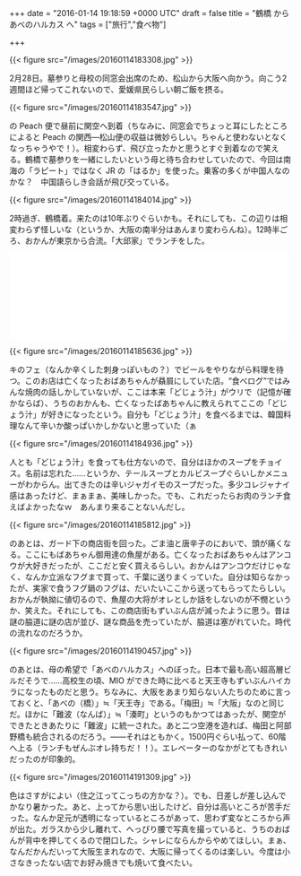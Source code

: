 
+++
date = "2016-01-14 19:18:59 +0000 UTC"
draft = false
title = "鶴橋 から あべのハルカス へ"
tags = ["旅行","食べ物"]

+++


{{< figure src="/images/20160114183308.jpg"  >}}

2月28日。墓参りと母校の同窓会出席のため、松山から大阪へ向かう。向こう2週間ほど帰ってこれないので、愛媛県民らしい朝ご飯を摂る。

{{< figure src="/images/20160114183547.jpg"  >}}

の Peach 便で昼前に関空へ到着（ちなみに、同窓会でちょっと耳にしたところによると Peach の関西―松山便の収益は微妙らしい。ちゃんと使わないとなくなっちゃうやで！）。相変わらず、飛び立ったかと思うとすぐ到着なので笑える。鶴橋で墓参りを一緒にしたいという母と待ち合わせしていたので、今回は南海の「ラピート」ではなく JR の「はるか」を使った。乗客の多くが中国人なのかな？　中国語らしき会話が飛び交っている。

{{< figure src="/images/20160114184014.jpg"  >}}

2時過ぎ、鶴橋着。来たのは10年ぶりぐらいかも。それにしても、この辺りは相変わらず怪しいな（というか、大阪の南半分はあんまり変わらんね）。12時半ごろ、おかんが東京から合流。「大邱家」でランチをした。<iframe src="//hatenablog-parts.com/embed?url=http%3A%2F%2Ftabelog.com%2Fosaka%2FA2701%2FA270205%2F27015170%2F" title="大邱家 (鶴橋/焼肉)" class="embed-card embed-webcard" scrolling="no" frameborder="0" style="display: block; width: 100%; height: 155px; max-width: 500px; margin: 10px 0px;"></iframe>

{{< figure src="/images/20160114185636.jpg"  >}}

キのフェ（なんか辛くした刺身っぽいもの？）でビールをやりながら料理を待つ。このお店は亡くなったおばあちゃんが贔屓にしていた店。“食べログ”ではみんな焼肉の話しかしていないが、ここは本来「どじょう汁」がウリで（記憶が確かならば）、うちのおかんも、亡くなったばあちゃんに教えられてここの「どじょう汁」が好きになったという。自分も「どじょう汁」を食べるまでは、韓国料理なんて辛いか酸っぱいかしかないと思っていた（ぁ

{{< figure src="/images/20160114184936.jpg"  >}}

人とも「どじょう汁」を食っても仕方ないので、自分はほかのスープをチョイス。名前は忘れた……というか、テールスープとカルビスープぐらいしかメニューがわからん。出てきたのは辛いジャガイモのスープだった。多少コレジャナイ感はあったけど、まぁまぁ、美味しかった。でも、これだったらお肉のランチ食えばよかったなｗ　あんまり来ることないんだし。

{{< figure src="/images/20160114185812.jpg"  >}}

のあとは、ガード下の商店街を回った。ごま油と唐辛子のにおいで、頭が痛くなる。ここにもばあちゃん御用達の魚屋がある。亡くなったおばあちゃんはアンコウが大好きだったが、ここだと安く買えるらしい。おかんはアンコウだけじゃなく、なんか立派なフグまで買って、千葉に送りまくっていた。自分は知らなかったが、実家で食うフグ鍋のフグは、だいたいここから送ってもらってたらしい。おかんが執拗に値切るので、魚屋の大将がオレとしか話をしないのが不憫というか、笑えた。それにしても、この商店街もずいぶん店が減ったように思う。昔は謎の脇道に謎の店が並び、謎な商品を売っていたが、脇道は塞がれていた。時代の流れなのだろうか。

{{< figure src="/images/20160114190457.jpg"  >}}

のあとは、母の希望で「あべのハルカス」へのぼった。日本で最も高い超高層ビルだそうで……高校生の頃、MIO ができた時に比べると天王寺もずいぶんハイカラになったものだと思う。ちなみに、大阪をあまり知らない人たちのために言っておくと、「あべの（橋）」≒「天王寺」である。「梅田」≒「大阪」なのと同じだ。ほかに「難波（なんば）」≒「湊町」というのもかつてはあったが、関空ができたときあたりに「難波」に統一された。あと二つ空港を造れば、梅田と阿部野橋も統合されるのだろう。――それはともかく。1500円ぐらい払って、60階へ上る（ランチもぜんぶオレ持ちだ！！）。エレベーターのなかがとてもきれいだったのが印象的。

{{< figure src="/images/20160114191309.jpg"  >}}

色はさすがによい（住之江ってこっちの方かな？）。でも、日差しが差し込んでかなり暑かった。あと、上ってから思い出したけど、自分は高いところが苦手だった。なんか足元が透明になっているところがあって、思わず変なところから声が出た。ガラスから少し離れて、へっぴり腰で写真を撮っていると、うちのおばんが背中を押してくるので閉口した。シャレにならんからやめてほしい。まぁ、なんだかんだいって大阪生まれなので、大阪に帰ってくるのは楽しい。今度は小さなきったない店でお好み焼きでも焼いて食べたい。


